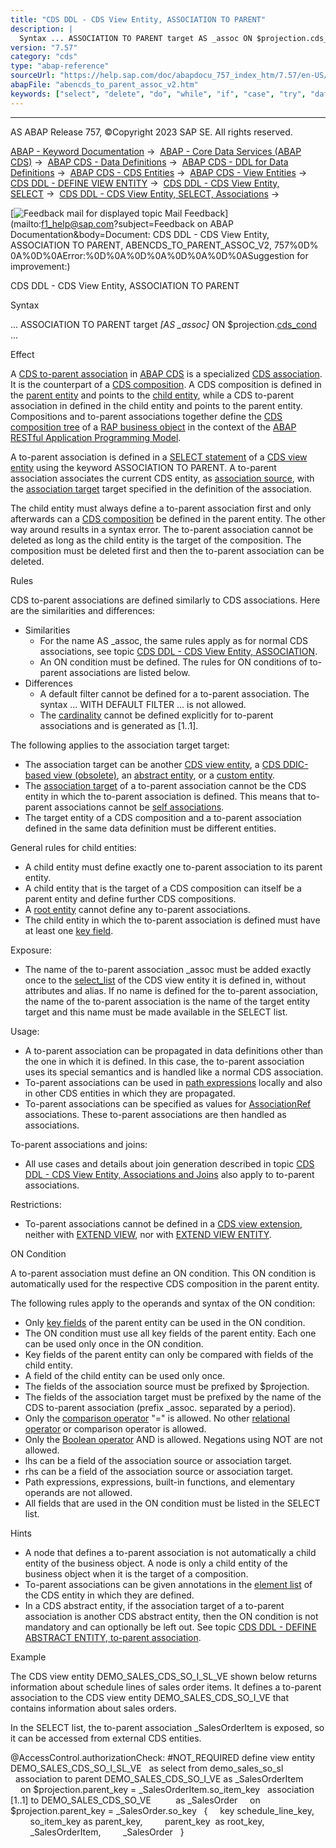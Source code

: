 ```yaml
---
title: "CDS DDL - CDS View Entity, ASSOCIATION TO PARENT"
description: |
  Syntax ... ASSOCIATION TO PARENT target AS _assoc ON $projection.cds_cond(https://help.sap.com/doc/abapdocu_757_index_htm/7.57/en-US/abencds_conditional_expression_v2.htm) ... Effect A CDS to-parent association(https://help.sap.com/doc/abapdocu_757_index_htm/7.57/en-US/abento_parent_as
version: "7.57"
category: "cds"
type: "abap-reference"
sourceUrl: "https://help.sap.com/doc/abapdocu_757_index_htm/7.57/en-US/abencds_to_parent_assoc_v2.htm"
abapFile: "abencds_to_parent_assoc_v2.htm"
keywords: ["select", "delete", "do", "while", "if", "case", "try", "data", "abencds", "parent", "assoc"]
---
```


* * *

AS ABAP Release 757, ©Copyright 2023 SAP SE. All rights reserved.

[ABAP - Keyword Documentation](https://help.sap.com/doc/abapdocu_757_index_htm/7.57/en-US/abenabap.htm) →  [ABAP - Core Data Services (ABAP CDS)](https://help.sap.com/doc/abapdocu_757_index_htm/7.57/en-US/abencds.htm) →  [ABAP CDS - Data Definitions](https://help.sap.com/doc/abapdocu_757_index_htm/7.57/en-US/abencds_entities.htm) →  [ABAP CDS - DDL for Data Definitions](https://help.sap.com/doc/abapdocu_757_index_htm/7.57/en-US/abencds_f1_ddl_syntax.htm) →  [ABAP CDS - CDS Entities](https://help.sap.com/doc/abapdocu_757_index_htm/7.57/en-US/abencds_view_entity.htm) →  [ABAP CDS - View Entities](https://help.sap.com/doc/abapdocu_757_index_htm/7.57/en-US/abencds_v2_views.htm) →  [CDS DDL - DEFINE VIEW ENTITY](https://help.sap.com/doc/abapdocu_757_index_htm/7.57/en-US/abencds_define_view_entity.htm) →  [CDS DDL - CDS View Entity, SELECT](https://help.sap.com/doc/abapdocu_757_index_htm/7.57/en-US/abencds_select_statement_v2.htm) →  [CDS DDL - CDS View Entity, SELECT, Associations](https://help.sap.com/doc/abapdocu_757_index_htm/7.57/en-US/abencds_association_v2.htm) → 

 [![](Mail.gif?object=Mail.gif&sap-language=EN "Feedback mail for displayed topic") Mail Feedback](mailto:f1_help@sap.com?subject=Feedback on ABAP Documentation&body=Document: CDS DDL - CDS View Entity, ASSOCIATION TO PARENT, ABENCDS_TO_PARENT_ASSOC_V2, 757%0D%
0A%0D%0AError:%0D%0A%0D%0A%0D%0A%0D%0ASuggestion for improvement:)

CDS DDL - CDS View Entity, ASSOCIATION TO PARENT

Syntax

... ASSOCIATION TO PARENT target *\[*AS \_assoc*\]* ON $projection.[cds\_cond](https://help.sap.com/doc/abapdocu_757_index_htm/7.57/en-US/abencds_conditional_expression_v2.htm) ...

Effect

A [CDS to-parent association](https://help.sap.com/doc/abapdocu_757_index_htm/7.57/en-US/abento_parent_association_glosry.htm "Glossary Entry") in [ABAP CDS](https://help.sap.com/doc/abapdocu_757_index_htm/7.57/en-US/abenabap_core_data_services_glosry.htm "Glossary Entry") is a specialized [CDS association](https://help.sap.com/doc/abapdocu_757_index_htm/7.57/en-US/abencds_association_glosry.htm "Glossary Entry"). It is the counterpart of a [CDS composition](https://help.sap.com/doc/abapdocu_757_index_htm/7.57/en-US/abencds_composition_glosry.htm "Glossary Entry"). A CDS composition is defined in the [parent entity](https://help.sap.com/doc/abapdocu_757_index_htm/7.57/en-US/abenparent_entity_glosry.htm "Glossary Entry") and points to the [child entity](https://help.sap.com/doc/abapdocu_757_index_htm/7.57/en-US/abenchild_entity_glosry.htm "Glossary Entry"), while a CDS to-parent association in defined in the child entity and points to the parent entity. Compositions and to-parent associations together define the [CDS composition tree](https://help.sap.com/doc/abapdocu_757_index_htm/7.57/en-US/abencds_composition_tree_glosry.htm "Glossary Entry") of a [RAP business object](https://help.sap.com/doc/abapdocu_757_index_htm/7.57/en-US/abenrap_bo_glosry.htm "Glossary Entry") in the context of the [ABAP RESTful Application Programming Model](https://help.sap.com/doc/abapdocu_757_index_htm/7.57/en-US/abenarap_glosry.htm "Glossary Entry").

A to-parent association is defined in a [SELECT statement](https://help.sap.com/doc/abapdocu_757_index_htm/7.57/en-US/abencds_select_statement_v2.htm) of a [CDS view entity](https://help.sap.com/doc/abapdocu_757_index_htm/7.57/en-US/abencds_v2_view_glosry.htm "Glossary Entry") using the keyword ASSOCIATION TO PARENT. A to-parent association associates the current CDS entity, as [association source](https://help.sap.com/doc/abapdocu_757_index_htm/7.57/en-US/abenassociation_source_glosry.htm "Glossary Entry"), with the [association target](https://help.sap.com/doc/abapdocu_757_index_htm/7.57/en-US/abenassociation_target_glosry.htm "Glossary Entry") target specified in the definition of the association.

The child entity must always define a to-parent association first and only afterwards can a [CDS composition](https://help.sap.com/doc/abapdocu_757_index_htm/7.57/en-US/abencds_composition_v2.htm) be defined in the parent entity. The other way around results in a syntax error. The to-parent association cannot be deleted as long as the child entity is the target of the composition. The composition must be deleted first and then the to-parent association can be deleted.

Rules

CDS to-parent associations are defined similarly to CDS associations. Here are the similarities and differences:

-   Similarities
    -   For the name AS \_assoc, the same rules apply as for normal CDS associations, see topic [CDS DDL - CDS View Entity, ASSOCIATION](https://help.sap.com/doc/abapdocu_757_index_htm/7.57/en-US/abencds_simple_association_v2.htm).
    -   An ON condition must be defined. The rules for ON conditions of to-parent associations are listed below.
-   Differences
    -   A default filter cannot be defined for a to-parent association. The syntax ... WITH DEFAULT FILTER ... is not allowed.
    -   The [cardinality](https://help.sap.com/doc/abapdocu_757_index_htm/7.57/en-US/abencardinality_glosry.htm "Glossary Entry") cannot be defined explicitly for to-parent associations and is generated as \[1..1\].

The following applies to the association target target:

-   The association target can be another [CDS view entity](https://help.sap.com/doc/abapdocu_757_index_htm/7.57/en-US/abencds_v2_view_glosry.htm "Glossary Entry"), a [CDS DDIC-based view (obsolete)](https://help.sap.com/doc/abapdocu_757_index_htm/7.57/en-US/abencds_v1_view_glosry.htm "Glossary Entry"), an [abstract entity](https://help.sap.com/doc/abapdocu_757_index_htm/7.57/en-US/abencds_abstract_entity_glosry.htm "Glossary Entry"), or a [custom entity](https://help.sap.com/doc/abapdocu_757_index_htm/7.57/en-US/abencds_custom_entity_glosry.htm "Glossary Entry").
-   The [association target](https://help.sap.com/doc/abapdocu_757_index_htm/7.57/en-US/abenassociation_target_glosry.htm "Glossary Entry") of a to-parent association cannot be the CDS entity in which the to-parent association is defined. This means that to-parent associations cannot be [self associations](https://help.sap.com/doc/abapdocu_757_index_htm/7.57/en-US/abenself_association_glosry.htm "Glossary Entry").
-   The target entity of a CDS composition and a to-parent association defined in the same data definition must be different entities.

General rules for child entities:

-   A child entity must define exactly one to-parent association to its parent entity.
-   A child entity that is the target of a CDS composition can itself be a parent entity and define further CDS compositions.
-   A [root entity](https://help.sap.com/doc/abapdocu_757_index_htm/7.57/en-US/abenroot_entity_glosry.htm "Glossary Entry") cannot define any to-parent associations.
-   The child entity in which the to-parent association is defined must have at least one [key field](https://help.sap.com/doc/abapdocu_757_index_htm/7.57/en-US/abenkey_field_glosry.htm "Glossary Entry").

Exposure:

-   The name of the to-parent association \_assoc must be added exactly once to the [select\_list](https://help.sap.com/doc/abapdocu_757_index_htm/7.57/en-US/abencds_select_list_v2.htm) of the CDS view entity it is defined in, without attributes and alias. If no name is defined for the to-parent association, the name of the to-parent association is the name of the target entity target and this name must be made available in the SELECT list.

Usage:

-   A to-parent association can be propagated in data definitions other than the one in which it is defined. In this case, the to-parent association uses its special semantics and is handled like a normal CDS association.
-   To-parent associations can be used in [path expressions](https://help.sap.com/doc/abapdocu_757_index_htm/7.57/en-US/abencds_path_expression_v2.htm) locally and also in other CDS entities in which they are propagated.
-   To-parent associations can be specified as values for [AssociationRef](https://help.sap.com/doc/abapdocu_757_index_htm/7.57/en-US/abencds_f1_define_annotation_type.htm) associations. These to-parent associations are then handled as associations.

To-parent associations and joins:

-   All use cases and details about join generation described in topic [CDS DDL - CDS View Entity, Associations and Joins](https://help.sap.com/doc/abapdocu_757_index_htm/7.57/en-US/abencds_assoc_join_v2.htm) also apply to to-parent associations.

Restrictions:

-   To-parent associations cannot be defined in a [CDS view extension](https://help.sap.com/doc/abapdocu_757_index_htm/7.57/en-US/abencds_view_extend_glosry.htm "Glossary Entry"), neither with [EXTEND VIEW](https://help.sap.com/doc/abapdocu_757_index_htm/7.57/en-US/abencds_extend_view.htm), nor with [EXTEND VIEW ENTITY](https://help.sap.com/doc/abapdocu_757_index_htm/7.57/en-US/abencds_extend_view.htm).

ON Condition

A to-parent association must define an ON condition. This ON condition is automatically used for the respective CDS composition in the parent entity.

The following rules apply to the operands and syntax of the ON condition:

-   Only [key fields](https://help.sap.com/doc/abapdocu_757_index_htm/7.57/en-US/abenkey_field_glosry.htm "Glossary Entry") of the parent entity can be used in the ON condition.
-   The ON condition must use all key fields of the parent entity. Each one can be used only once in the ON condition.
-   Key fields of the parent entity can only be compared with fields of the child entity.
-   A field of the child entity can be used only once.
-   The fields of the association source must be prefixed by $projection.
-   The fields of the association target must be prefixed by the name of the CDS to-parent association (prefix \_assoc. separated by a period).
-   Only the [comparison operator](https://help.sap.com/doc/abapdocu_757_index_htm/7.57/en-US/abencds_cond_expr_comp_v2.htm) "=" is allowed. No other [relational operator](https://help.sap.com/doc/abapdocu_757_index_htm/7.57/en-US/abenrel_operator_glosry.htm "Glossary Entry") or comparison operator is allowed.
-   Only the [Boolean operator](https://help.sap.com/doc/abapdocu_757_index_htm/7.57/en-US/abenboolean_operator_glosry.htm "Glossary Entry") AND is allowed. Negations using NOT are not allowed.
-   lhs can be a field of the association source or association target.
-   rhs can be a field of the association source or association target.
-   Path expressions, expressions, built-in functions, and elementary operands are not allowed.
-   All fields that are used in the ON condition must be listed in the SELECT list.

Hints

-   A node that defines a to-parent association is not automatically a child entity of the business object. A node is only a child entity of the business object when it is the target of a composition.
-   To-parent associations can be given annotations in the [element list](https://help.sap.com/doc/abapdocu_757_index_htm/7.57/en-US/abencds_select_list_entry_v2.htm) of the CDS entity in which they are defined.
-   In a CDS abstract entity, if the association target of a to-parent association is another CDS abstract entity, then the ON condition is not mandatory and can optionally be left out. See topic [CDS DDL - DEFINE ABSTRACT ENTITY, to-parent association](https://help.sap.com/doc/abapdocu_757_index_htm/7.57/en-US/abencds_absent_to_parent_assoc.htm).

Example

The CDS view entity DEMO\_SALES\_CDS\_SO\_I\_SL\_VE shown below returns information about schedule lines of sales order items. It defines a to-parent association to the CDS view entity DEMO\_SALES\_CDS\_SO\_I\_VE that contains information about sales orders.

In the SELECT list, the to-parent association \_SalesOrderItem is exposed, so it can be accessed from external CDS entities.

@AccessControl.authorizationCheck: #NOT\_REQUIRED
define view entity DEMO\_SALES\_CDS\_SO\_I\_SL\_VE
  as select from demo\_sales\_so\_sl
  association to parent DEMO\_SALES\_CDS\_SO\_I\_VE as \_SalesOrderItem
    on $projection.parent\_key = \_SalesOrderItem.so\_item\_key
  association \[1..1\] to DEMO\_SALES\_CDS\_SO\_VE          as \_SalesOrder
    on $projection.parent\_key = \_SalesOrder.so\_key
  {
    key schedule\_line\_key,
        so\_item\_key as parent\_key,
        parent\_key  as root\_key,
        \_SalesOrderItem,
        \_SalesOrder
  }